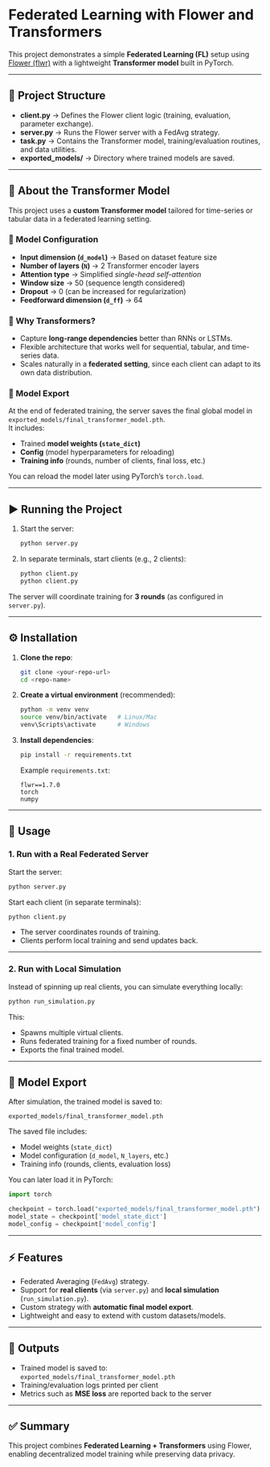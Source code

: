 # Federated Learning with Flower and Transformers

This project demonstrates a simple **Federated Learning (FL)** setup using [Flower (flwr)](https://flower.dev/) with a lightweight **Transformer model** built in PyTorch.

---

## 🚀 Project Structure

- **client.py** → Defines the Flower client logic (training, evaluation, parameter exchange).  
- **server.py** → Runs the Flower server with a FedAvg strategy.  
- **task.py** → Contains the Transformer model, training/evaluation routines, and data utilities.  
- **exported_models/** → Directory where trained models are saved.  

---

## 🧠 About the Transformer Model

This project uses a **custom Transformer model** tailored for time-series or tabular data in a federated learning setting.

### 🔹 Model Configuration
- **Input dimension (`d_model`)** → Based on dataset feature size  
- **Number of layers (`N`)** → 2 Transformer encoder layers  
- **Attention type** → Simplified *single-head self-attention*  
- **Window size** → 50 (sequence length considered)  
- **Dropout** → 0 (can be increased for regularization)  
- **Feedforward dimension (`d_ff`)** → 64  

### 🔹 Why Transformers?
- Capture **long-range dependencies** better than RNNs or LSTMs.  
- Flexible architecture that works well for sequential, tabular, and time-series data.  
- Scales naturally in a **federated setting**, since each client can adapt to its own data distribution.  

### 🔹 Model Export
At the end of federated training, the server saves the final global model in `exported_models/final_transformer_model.pth`.  
It includes:  
- Trained **model weights (`state_dict`)**  
- **Config** (model hyperparameters for reloading)  
- **Training info** (rounds, number of clients, final loss, etc.)  

You can reload the model later using PyTorch’s `torch.load`.

---

## ▶️ Running the Project

1. Start the server:
   ```bash
   python server.py
   ```

2. In separate terminals, start clients (e.g., 2 clients):
   ```bash
   python client.py
   python client.py
   ```

The server will coordinate training for **3 rounds** (as configured in `server.py`).

---
## ⚙️ Installation

1. **Clone the repo**:
   ```bash
   git clone <your-repo-url>
   cd <repo-name>
   ```

2. **Create a virtual environment** (recommended):
   ```bash
   python -m venv venv
   source venv/bin/activate   # Linux/Mac
   venv\Scripts\activate      # Windows
   ```

3. **Install dependencies**:
   ```bash
   pip install -r requirements.txt
   ```

   Example `requirements.txt`:
   ```
   flwr==1.7.0
   torch
   numpy
   ```

---

## 🚀 Usage

### 1. Run with a Real Federated Server
Start the server:
```bash
python server.py
```

Start each client (in separate terminals):
```bash
python client.py
```

- The server coordinates rounds of training.
- Clients perform local training and send updates back.

---

### 2. Run with Local Simulation
Instead of spinning up real clients, you can simulate everything locally:
```bash
python run_simulation.py
```

This:
- Spawns multiple virtual clients.
- Runs federated training for a fixed number of rounds.
- Exports the final trained model.

---
## 💾 Model Export

After simulation, the trained model is saved to:

```
exported_models/final_transformer_model.pth
```

The saved file includes:
- Model weights (`state_dict`)
- Model configuration (`d_model`, `N_layers`, etc.)
- Training info (rounds, clients, evaluation loss)

You can later load it in PyTorch:
```python
import torch

checkpoint = torch.load("exported_models/final_transformer_model.pth")
model_state = checkpoint['model_state_dict']
model_config = checkpoint['model_config']
```

---

## ⚡ Features

- Federated Averaging (`FedAvg`) strategy.
- Support for **real clients** (via `server.py`) and **local simulation** (`run_simulation.py`).
- Custom strategy with **automatic final model export**.
- Lightweight and easy to extend with custom datasets/models.

---

## 📂 Outputs

- Trained model is saved to: `exported_models/final_transformer_model.pth`  
- Training/evaluation logs printed per client  
- Metrics such as **MSE loss** are reported back to the server  

---


## ✅ Summary

This project combines **Federated Learning + Transformers** using Flower, enabling decentralized model training while preserving data privacy.
